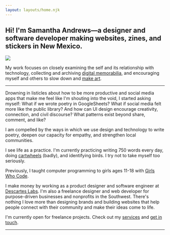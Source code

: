```yaml
---
layout: layouts/home.njk
---
```


<section class="home__hero">
  <div class="intro">
    <h1>Hi! I'm Samantha Andrews—a <span class="gradient__text">designer</span> and <span class="gradient__text">software</span> <span class="gradient__text">developer</span> making websites, zines, and stickers in New Mexico.</h1>
    <img src="https://samantha-andrews.s3.us-east-2.amazonaws.com/home/headshot.png" class="me"/>
  </div>
  <p>My work focuses on closely examining the self and its relationship with technology, collecting and archiving <a href="https://www.are.na/samantha-andrews/screenshots-rom_k7kfyby">digital memorabilia</a>, and encouraging myself and others to slow down and <a href={{ "/resources" }}>make art</a>.</p>
</section>

---

Drowning in listicles about how to be more productive and social media apps that make me feel like I'm shouting into the void, I started asking myself: What if we wrote poetry in GoogleSheets? What if social media felt more like the public library? And how can UI design encourage creativity, connection, and civil discourse? What patterns exist beyond share, comment, and like?

I am compelled by the ways in which we use design and technology to write poetry, deepen our capacity for empathy, and strengthen local communities.

I see life as a practice. I'm currently practicing writing 750 words every day, doing [cartwheels](https://www.instagram.com/reel/CKH1fgZFED2/) (badly), and identifying birds. I try not to take myself too seriously.

Previously, I taught computer programming to girls ages 11-18 with [Girls Who Code](https://girlswhocode.com/).

I make money by working as a product designer and software engineer at [Descartes Labs](https://www.descarteslabs.com/). I'm also a freelance designer and web developer for purpose-driven businesses and nonprofits in the Southwest. There's nothing I love more than designing brands and building websites that help people connect with their community and make their ideas come to life.

I'm currently open for freelance projects. Check out my [services](/services) and [get in touch](/hire-me).

---
